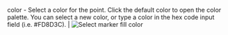 color - Select a color for the point. Click the default color to open the color palette. You can select a new color, or type a color in the hex code input field (i.e. #FD8D3C).
| <img src="{{ '/img/layout/cartodb-editor/marker_fill_color.png' | prepend: site.baseurl }}" alt="Select marker fill color" />